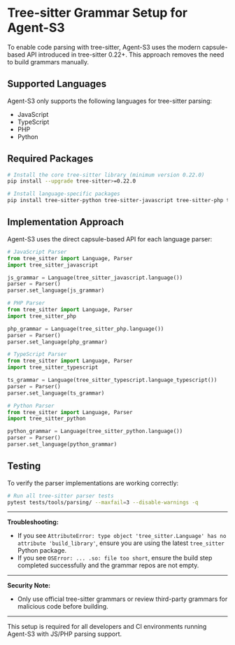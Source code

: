 # Tree-sitter Grammar Setup for Agent-S3

To enable code parsing with tree-sitter, Agent-S3 uses the modern capsule-based API introduced in tree-sitter 0.22+. This approach removes the need to build grammars manually.

## Supported Languages

Agent-S3 only supports the following languages for tree-sitter parsing:
- JavaScript
- TypeScript
- PHP
- Python

## Required Packages

```bash
# Install the core tree-sitter library (minimum version 0.22.0)
pip install --upgrade tree-sitter>=0.22.0

# Install language-specific packages
pip install tree-sitter-python tree-sitter-javascript tree-sitter-php tree-sitter-typescript
```

## Implementation Approach

Agent-S3 uses the direct capsule-based API for each language parser:

```python
# JavaScript Parser
from tree_sitter import Language, Parser
import tree_sitter_javascript

js_grammar = Language(tree_sitter_javascript.language())
parser = Parser()
parser.set_language(js_grammar)
```

```python
# PHP Parser
from tree_sitter import Language, Parser
import tree_sitter_php

php_grammar = Language(tree_sitter_php.language())
parser = Parser()
parser.set_language(php_grammar)
```

```python
# TypeScript Parser
from tree_sitter import Language, Parser
import tree_sitter_typescript

ts_grammar = Language(tree_sitter_typescript.language_typescript())
parser = Parser()
parser.set_language(ts_grammar)
```

```python
# Python Parser
from tree_sitter import Language, Parser
import tree_sitter_python

python_grammar = Language(tree_sitter_python.language())
parser = Parser()
parser.set_language(python_grammar)
```

## Testing

To verify the parser implementations are working correctly:

```zsh
# Run all tree-sitter parser tests
pytest tests/tools/parsing/ --maxfail=3 --disable-warnings -q
```

---

**Troubleshooting:**
- If you see `AttributeError: type object 'tree_sitter.Language' has no attribute 'build_library'`, ensure you are using the latest `tree_sitter` Python package.
- If you see `OSError: ... .so: file too short`, ensure the build step completed successfully and the grammar repos are not empty.

---

**Security Note:**
- Only use official tree-sitter grammars or review third-party grammars for malicious code before building.

---

This setup is required for all developers and CI environments running Agent-S3 with JS/PHP parsing support.
